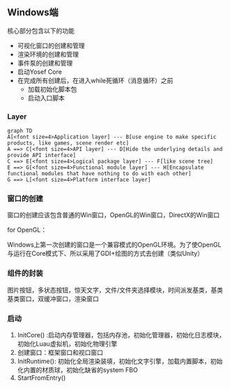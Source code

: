 ## Windows端

核心部分包含以下的功能

- 可视化窗口的创建和管理
- 渲染环境的创建和管理
- 事件泵的创建和管理
- 启动Yosef Core
- 在完成所有创建后，在进入while死循环（消息循环）之前
  - 加载初始化脚本包
  - 启动入口脚本

### Layer

```mermaid
graph TD
A[<font size=4>Application layer] --- B[use engine to make specific products, like games, scene render etc]
A ==> C[<font size=4>API layer] --- D[Hide the underlying details and provide API interface]
C ==> E[<font size=4>Logical package layer] --- F[like scene tree]
E ==> G[<font size=4>Functional module layer] --- H[Encapsulate functional modules that have nothing to do with each other]
G ==> L[<font size=4>Platform interface layer]
```





### 窗口的创建

窗口的创建应该包含普通的Win窗口，OpenGL的Win窗口，DirectX的Win窗口

for OpenGL：

Windows上第一次创建的窗口是一个兼容模式的OpenGL环境。为了使OpenGL与运行在Core模式下、所以采用了GDI+绘图的方式去创建（类似Unity）



### 组件的封装

图片按钮，多状态按钮，惊天文字，文件/文件夹选择模块，时间派发基类，基类基类窗口，双缓冲窗口，渲染窗口

### 启动

1. InitCore() :启动内存管理器，包括内存池，初始化管理器，初始化日志模块，初始化Luau虚拟机，初始化物理引擎
2. 创建窗口：框架窗口和视口窗口
3. InitRuntime(): 初始化全局渲染装填，初始化文字引擎，加载内置脚本，初始化内置的材质球，初始化缺省的system FBO
4. StartFromEntry()
